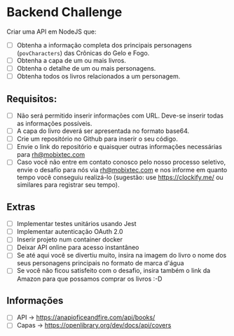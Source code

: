 # Backend Challenge

Criar uma API em NodeJS que:

- [ ] Obtenha a informação completa dos principais personagens (`povCharacters`) das Crônicas do Gelo e Fogo.
- [ ] Obtenha a capa de um ou mais livros.
- [ ] Obtenha o detalhe de um ou mais personagens.
- [ ] Obtenha todos os livros relacionados a um personagem.

## Requisitos:
- [ ] Não será permitido inserir informações com URL. Deve-se inserir todas as informações possíveis.
- [ ] A capa do livro deverá ser apresentada no formato base64.
- [ ] Crie um repositório no Github para inserir o seu código.
- [ ] Envie o link do repositório e quaisquer outras informações necessárias para rh@mobixtec.com
- [ ] Caso você não entre em contato conosco pelo nosso processo seletivo, envie o desafio para nós via rh@mobixtec.com e nos informe em quanto tempo você conseguiu realizá-lo (sugestão: use https://clockify.me/ ou similares para registrar seu tempo).

## Extras
- [ ] Implementar testes unitários usando Jest
- [ ] Implementar autenticação OAuth 2.0
- [ ] Inserir projeto num container docker 
- [ ] Deixar API online para acesso instantâneo
- [ ] Se até aqui você se divertiu muito, insira na imagem do livro o nome dos seus personagens principais no formato de marca d'água
- [ ] Se você não ficou satisfeito com o desafio, insira também o link da Amazon para que possamos comprar os livros :-D

## Informações
- [ ] API -> https://anapioficeandfire.com/api/books/
- [ ] Capas -> https://openlibrary.org/dev/docs/api/covers
